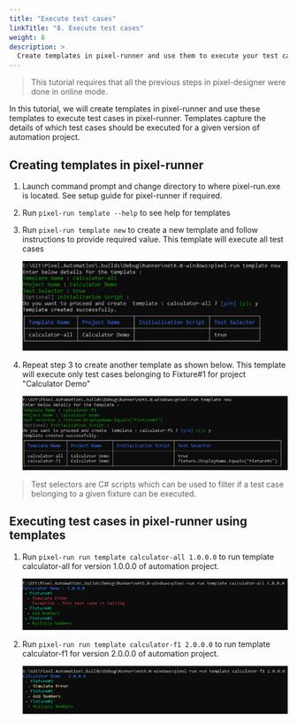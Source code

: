 ```yaml
--- 
title: "Execute test cases"
linkTitle: "8. Execute test cases"
weight: 8
description: >
  Create templates in pixel-runner and use them to execute your test cases.
---
```


> This tutorial requires that all the previous steps in pixel-designer were done in online mode.

In this tutorial, we will create templates in pixel-runner and use these templates to execute test cases in pixel-runner.
Templates capture the details of which test cases should be executed for a given version of automation project.

## Creating templates in pixel-runner

1. Launch command prompt and change directory to where pixel-run.exe is located. See setup guide for pixel-runner if required.

2. Run  `pixel-run template --help` to see help for templates
3. Run  `pixel-run template new` to create a new template and follow instructions to provide required value. This template will execute all test cases

    ![](calculator-all.PNG)

4. Repeat step 3 to create another template as shown below. This template will execute only test cases belonging to Fixture#1 for project "Calculator Demo"

    ![](calculator-f1.PNG)


> Test selectors are C# scripts which can be used to filter if a test case belonging to a given fixture can be executed.

## Executing test cases in pixel-runner using templates

1. Run  `pixel-run run template calculator-all 1.0.0.0` to run template calculator-all for version 1.0.0.0 of automation project.

    ![](calculator-all-executed.PNG)

2. Run `pixel-run run template calculator-f1 2.0.0.0` to run template calculator-f1 for version 2.0.0.0 of automation project.

    ![](calculator-f1-executed.PNG)